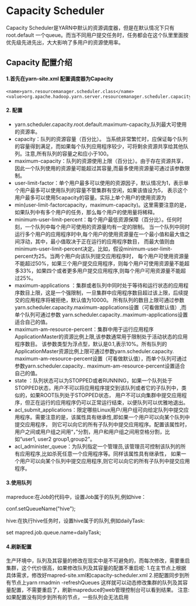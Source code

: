 
Capacity Scheduler
===================================
Capacity Scheduler是YARN中默认的资源调度器，但是在默认情况下只有root.default 一个queue。而当不同用户提交任务时，任务都会在这个队里里面按优先级先进先出，大大影响了多用户的资源使用率。

Capacity 配置介绍
----------------------------------
#### 1.首先在yarn-site.xml 配置调度器为Capacity

> <property>
	<name>yarn.resourcemanager.scheduler.class</name>
	<value>org.apache.hadoop.yarn.server.resourcemanager.scheduler.capacity.CapacityScheduler</value>
  </property>
  
#### 2. 配置

- yarn.scheduler.capacity.root.default.maximum-capacity,队列最大可使用的资源率。
- capacity：队列的资源容量（百分比）。 当系统非常繁忙时，应保证每个队列的容量得到满足，而如果每个队列应用程序较少，可将剩余资源共享给其他队列。注意,所有队列的容量之和应小于100。
- maximum-capacity：队列的资源使用上限（百分比）。由于存在资源共享，因此一个队列使用的资源量可能超过其容量,而最多使用资源量可通过该参数限制。
- user-limit-factor：单个用户最多可以使用的资源因子，默认情况为1，表示单个用户最多可以使用队列的容量不管集群有空闲，如果该值设为5，
表示这个用户最多可以使用5capacity的容量。实际上单个用户的使用资源为
- min(user-limit-factorcapacity，maximum-capacity)。这里需要注意的是，如果队列中有多个用户的任务，那么每个用户的使用量将稀释。
- minimum-user-limit-percent：每个用户最低资源保障（百分比）。任何时刻，一个队列中每个用户可使用的资源量均有一定的限制。
当一个队列中同时运行多个用户的应用程序时中,每个用户的使用资源量在一个最小值和最大值之间浮动，其中，最小值取决于正在运行的应用程序数目，
而最大值则由minimum-user-limit-percent决定。比如，假设minimum-user-limit-percent为25。当两个用户向该队列提交应用程序时，
每个用户可使用资源量不能超过50%，如果三个用户提交应用程序，则每个用户可使用资源量不能超多33%，如果四个或者更多用户提交应用程序,则每个用户可用资源量不能超过25%。
- maximum-applications ：集群或者队列中同时处于等待和运行状态的应用程序数目上限，这是一个强限制，一旦集群中应用程序数目超过该上限，后续提交的应用程序将被拒绝，默认值为10000。
所有队列的数目上限可通过参数yarn.scheduler.capacity.maximum-applications设置（可看做默认值）,而单个队列可通过参数
yarn.scheduler.capacity..maximum-applications设置适合自己的值。
- maximum-am-resource-percent：集群中用于运行应用程序ApplicationMaster的资源比例上限,该参数通常用于限制处于活动状态的应用程序数目。
该参数类型为浮点型，默认是0.1,表示10%。所有队列的ApplicationMaster资源比例上限可通过参数yarn.scheduler.capacity. maximum-am-resource-percent设置（可看做默认值），而单个队列可通过参数yarn.scheduler.capacity.. maximum-am-resource-percent设置适合自己的值。
- state ：队列状态可以为STOPPED或者RUNNING，如果一个队列处于STOPPED状态，用户不可以将应用程序提交到该队列或者它的子队列中，类似的，如果ROOT队列处于STOPPED状态，
用户不可以向集群中提交应用程序，但正在运行的应用程序仍可以正常运行结束，以便队列可以优雅地退出。
- acl_submit_applications：限定哪些Linux用户/用户组可向给定队列中提交应用程序。需要注意的是，该属性具有继承性,即如果一个用户可以向某个队列中提交应用程序，
则它可以向它的所有子队列中提交应用程序。配置该属性时，用户之间或用户组之间用“，”分割，用户和用户组之间用空格分割，比如“user1, user2 group1,group2”。
- acl_administer_queue：为队列指定一个管理员,该管理员可控制该队列的所有应用程序,比如杀死任意一个应用程序等。同样该属性具有继承性，
如果一个用户可以向某个队列中提交应用程序,则它可以向它的所有子队列中提交应用程序。

#### 3.使用队列

mapreduce:在Job的代码中，设置Job属于的队列,例如hive：

conf.setQueueName("hive");

hive:在执行hive任务时，设置hive属于的队列,例如dailyTask:

set mapred.job.queue.name=dailyTask;

#### 4.刷新配置

生产环境中，队列及其容量的修改在现实中是不可避免的，而每次修改，需要重启集群，这个代价很高，如果修改队列及其容量的配置不重启呢: 1.在主节点上根据具体需求，修改好mapred-site.xml和capacity-scheduler.xml 2.把配置同步到所有节点上yarn rmadmin -refreshQueues 这样就可以动态修改集群的队列及其容量配置，不需要重启了，刷新mapreduce的web管理控制台可以看到结果。 注意:如果配置没有同步到所有的节点，一些队列会无法启用

